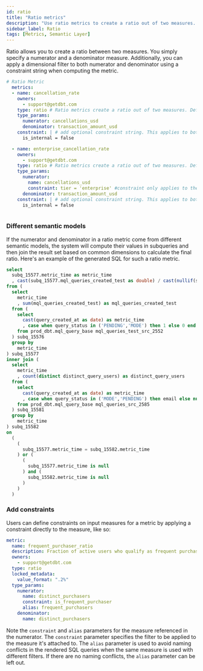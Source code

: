 ```yaml
---
id: ratio
title: "Ratio metrics"
description: "Use ratio metrics to create a ratio out of two measures. "
sidebar_label: Ratio
tags: [Metrics, Semantic Layer]
---
```


Ratio allows you to create a ratio between two measures. You simply specify a numerator and a denominator measure. Additionally, you can apply a dimensional filter to both numerator and denominator using a constraint string when computing the metric.

```yaml
# Ratio Metric
  metrics:
  - name: cancellation_rate
    owners:
      - support@getdbt.com
    type: ratio # Ratio metrics create a ratio out of two measures. Define the measures from the semantic model as numerator or denominator
    type_params:
      numerator: cancellations_usd
      denominator: transaction_amount_usd
    constraint: | # add optional constraint string. This applies to both the numerator and denominator
      is_internal = false

  - name: enterprise_cancellation_rate
    owners:
      - support@getdbt.com
    type: ratio # Ratio metrics create a ratio out of two measures. Define the measures from the semantic model as numerator or denominator
    type_params:
      numerator: 
        name: cancellations_usd
        constraint: tier = 'enterprise' #constraint only applies to the numerator
      denominator: transaction_amount_usd 
    constraint: | # add optional constraint string. This applies to both the numerator and denominator
      is_internal = false
  
```

### Different semantic models

If the numerator and denominator in a ratio metric come from different semantic models, the system will compute their values in subqueries and then join the result set based on common dimensions to calculate the final ratio. Here's an example of the generated SQL for such a ratio metric.


```SQL
select
  subq_15577.metric_time as metric_time
  , cast(subq_15577.mql_queries_created_test as double) / cast(nullif(subq_15582.distinct_query_users, 0) as double) as mql_queries_per_active_user
from (
  select
    metric_time
    , sum(mql_queries_created_test) as mql_queries_created_test
  from (
    select
      cast(query_created_at as date) as metric_time
      , case when query_status in ('PENDING','MODE') then 1 else 0 end as mql_queries_created_test
    from prod_dbt.mql_query_base mql_queries_test_src_2552 
  ) subq_15576
  group by
    metric_time
) subq_15577
inner join (
  select
    metric_time
    , count(distinct distinct_query_users) as distinct_query_users
  from (
    select
      cast(query_created_at as date) as metric_time
      , case when query_status in ('MODE','PENDING') then email else null end as distinct_query_users
    from prod_dbt.mql_query_base mql_queries_src_2585 
  ) subq_15581
  group by
    metric_time
) subq_15582
on
  (
    (
      subq_15577.metric_time = subq_15582.metric_time
    ) or (
      (
        subq_15577.metric_time is null
      ) and (
        subq_15582.metric_time is null
      )
    )
  )
```

### Add constraints

Users can define constraints on input measures for a metric by applying a constraint directly to the measure, like so:

```yaml
metric:
  name: frequent_purchaser_ratio
  description: Fraction of active users who qualify as frequent purchasers
  owners:
    - support@getdbt.com
  type: ratio
  locked_metadata:
    value_format: ".2%"
  type_params:
    numerator:
      name: distinct_purchasers
      constraint: is_frequent_purchaser
      alias: frequent_purchasers
    denominator:
      name: distinct_purchasers
```

Note the `constraint` and `alias` parameters for the measure referenced in the numerator. The `constraint` parameter specifies the filter to be applied to the measure it's attached to. The `alias` parameter is used to avoid naming conflicts in the rendered SQL queries when the same measure is used with different filters. If there are no naming conflicts, the `alias` parameter can be left out.
